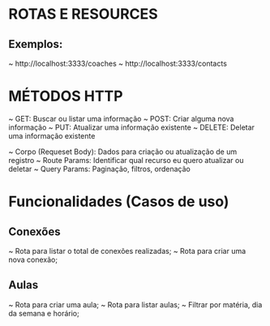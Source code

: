 # ROTAS E RESOURCES

## Exemplos:
~ http://localhost:3333/coaches
~ http://localhost:3333/contacts

# MÉTODOS HTTP
~ GET: Buscar ou listar uma informação
~ POST: Criar alguma nova informação
~ PUT: Atualizar uma informação existente
~ DELETE: Deletar uma informação existente

~ Corpo (Requeset Body): Dados para criação ou atualização de um registro
~ Route Params: Identificar qual recurso eu quero atualizar ou deletar
~ Query Params: Paginação, filtros, ordenação

# Funcionalidades (Casos de uso)

## Conexões

~ Rota para listar o total de conexões realizadas;
~ Rota para criar uma nova conexão;

## Aulas

~ Rota para criar uma aula;
~ Rota para listar aulas;
    ~ Filtrar por matéria, dia da semana e horário;